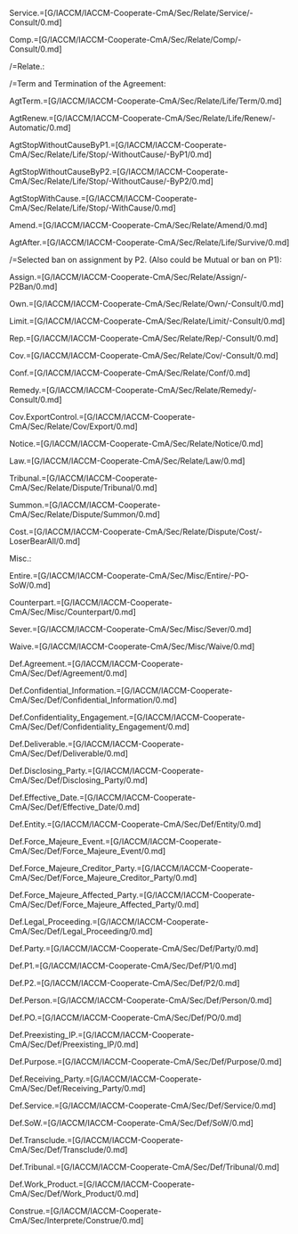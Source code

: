 Service.=[G/IACCM/IACCM-Cooperate-CmA/Sec/Relate/Service/-Consult/0.md]

Comp.=[G/IACCM/IACCM-Cooperate-CmA/Sec/Relate/Comp/-Consult/0.md]

/=Relate.:

/=Term and Termination of the Agreement:

AgtTerm.=[G/IACCM/IACCM-Cooperate-CmA/Sec/Relate/Life/Term/0.md]

AgtRenew.=[G/IACCM/IACCM-Cooperate-CmA/Sec/Relate/Life/Renew/-Automatic/0.md]

AgtStopWithoutCauseByP1.=[G/IACCM/IACCM-Cooperate-CmA/Sec/Relate/Life/Stop/-WithoutCause/-ByP1/0.md]

AgtStopWithoutCauseByP2.=[G/IACCM/IACCM-Cooperate-CmA/Sec/Relate/Life/Stop/-WithoutCause/-ByP2/0.md]

AgtStopWithCause.=[G/IACCM/IACCM-Cooperate-CmA/Sec/Relate/Life/Stop/-WithCause/0.md]

Amend.=[G/IACCM/IACCM-Cooperate-CmA/Sec/Relate/Amend/0.md]

AgtAfter.=[G/IACCM/IACCM-Cooperate-CmA/Sec/Relate/Life/Survive/0.md]

/=Selected ban on assignment by P2.  (Also could be Mutual or ban on P1):

Assign.=[G/IACCM/IACCM-Cooperate-CmA/Sec/Relate/Assign/-P2Ban/0.md]

Own.=[G/IACCM/IACCM-Cooperate-CmA/Sec/Relate/Own/-Consult/0.md]

Limit.=[G/IACCM/IACCM-Cooperate-CmA/Sec/Relate/Limit/-Consult/0.md]

Rep.=[G/IACCM/IACCM-Cooperate-CmA/Sec/Relate/Rep/-Consult/0.md]

Cov.=[G/IACCM/IACCM-Cooperate-CmA/Sec/Relate/Cov/-Consult/0.md]

Conf.=[G/IACCM/IACCM-Cooperate-CmA/Sec/Relate/Conf/0.md]

Remedy.=[G/IACCM/IACCM-Cooperate-CmA/Sec/Relate/Remedy/-Consult/0.md]

Cov.ExportControl.=[G/IACCM/IACCM-Cooperate-CmA/Sec/Relate/Cov/Export/0.md]

Notice.=[G/IACCM/IACCM-Cooperate-CmA/Sec/Relate/Notice/0.md]

Law.=[G/IACCM/IACCM-Cooperate-CmA/Sec/Relate/Law/0.md]

Tribunal.=[G/IACCM/IACCM-Cooperate-CmA/Sec/Relate/Dispute/Tribunal/0.md]

Summon.=[G/IACCM/IACCM-Cooperate-CmA/Sec/Relate/Dispute/Summon/0.md]

Cost.=[G/IACCM/IACCM-Cooperate-CmA/Sec/Relate/Dispute/Cost/-LoserBearAll/0.md]

Misc.:

Entire.=[G/IACCM/IACCM-Cooperate-CmA/Sec/Misc/Entire/-PO-SoW/0.md] 

Counterpart.=[G/IACCM/IACCM-Cooperate-CmA/Sec/Misc/Counterpart/0.md]

Sever.=[G/IACCM/IACCM-Cooperate-CmA/Sec/Misc/Sever/0.md]

Waive.=[G/IACCM/IACCM-Cooperate-CmA/Sec/Misc/Waive/0.md]

Def.Agreement.=[G/IACCM/IACCM-Cooperate-CmA/Sec/Def/Agreement/0.md]

Def.Confidential_Information.=[G/IACCM/IACCM-Cooperate-CmA/Sec/Def/Confidential_Information/0.md]

Def.Confidentiality_Engagement.=[G/IACCM/IACCM-Cooperate-CmA/Sec/Def/Confidentiality_Engagement/0.md]

Def.Deliverable.=[G/IACCM/IACCM-Cooperate-CmA/Sec/Def/Deliverable/0.md]

Def.Disclosing_Party.=[G/IACCM/IACCM-Cooperate-CmA/Sec/Def/Disclosing_Party/0.md]

Def.Effective_Date.=[G/IACCM/IACCM-Cooperate-CmA/Sec/Def/Effective_Date/0.md]

Def.Entity.=[G/IACCM/IACCM-Cooperate-CmA/Sec/Def/Entity/0.md]

Def.Force_Majeure_Event.=[G/IACCM/IACCM-Cooperate-CmA/Sec/Def/Force_Majeure_Event/0.md]

Def.Force_Majeure_Creditor_Party.=[G/IACCM/IACCM-Cooperate-CmA/Sec/Def/Force_Majeure_Creditor_Party/0.md]

Def.Force_Majeure_Affected_Party.=[G/IACCM/IACCM-Cooperate-CmA/Sec/Def/Force_Majeure_Affected_Party/0.md]

Def.Legal_Proceeding.=[G/IACCM/IACCM-Cooperate-CmA/Sec/Def/Legal_Proceeding/0.md]

Def.Party.=[G/IACCM/IACCM-Cooperate-CmA/Sec/Def/Party/0.md]

Def.P1.=[G/IACCM/IACCM-Cooperate-CmA/Sec/Def/P1/0.md]

Def.P2.=[G/IACCM/IACCM-Cooperate-CmA/Sec/Def/P2/0.md]

Def.Person.=[G/IACCM/IACCM-Cooperate-CmA/Sec/Def/Person/0.md]

Def.PO.=[G/IACCM/IACCM-Cooperate-CmA/Sec/Def/PO/0.md]

Def.Preexisting_IP.=[G/IACCM/IACCM-Cooperate-CmA/Sec/Def/Preexisting_IP/0.md]

Def.Purpose.=[G/IACCM/IACCM-Cooperate-CmA/Sec/Def/Purpose/0.md]

Def.Receiving_Party.=[G/IACCM/IACCM-Cooperate-CmA/Sec/Def/Receiving_Party/0.md]

Def.Service.=[G/IACCM/IACCM-Cooperate-CmA/Sec/Def/Service/0.md]

Def.SoW.=[G/IACCM/IACCM-Cooperate-CmA/Sec/Def/SoW/0.md]

Def.Transclude.=[G/IACCM/IACCM-Cooperate-CmA/Sec/Def/Transclude/0.md]

Def.Tribunal.=[G/IACCM/IACCM-Cooperate-CmA/Sec/Def/Tribunal/0.md]

Def.Work_Product.=[G/IACCM/IACCM-Cooperate-CmA/Sec/Def/Work_Product/0.md]

Construe.=[G/IACCM/IACCM-Cooperate-CmA/Sec/Interprete/Construe/0.md]
